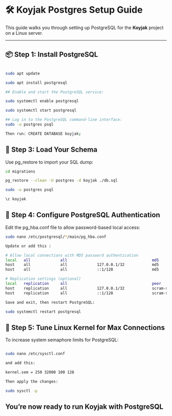 # 🛠️ Koyjak Postgres Setup Guide

This guide walks you through setting up PostgreSQL for the **Koyjak** project on a Linux server.

---

## 📦 Step 1: Install PostgreSQL

```bash

sudo apt update

sudo apt install postgresql

## Enable and start the PostgreSQL service:

sudo systemctl enable postgresql

sudo systemctl start postgresql

## Log in to the PostgreSQL command-line interface:
sudo -u postgres psql

Then run: CREATE DATABASE koyjak;

```

## 🔄 Step 3: Load Your Schema

Use pg_restore to import your SQL dump:
```bash
cd migrations

pg_restore --clean -U postgres -d koyjak ./db.sql

sudo -u postgres psql

\c koyjak
```

## 🔐 Step 4: Configure PostgreSQL Authentication

Edit the pg_hba.conf file to allow password-based local access:

```bash
sudo nano /etc/postgresql/*/main/pg_hba.conf

Update or add this :

# Allow local connections with MD5 password authentication
local   all             all                                     md5
host    all             all             127.0.0.1/32            md5
host    all             all             ::1/128                 md5

# Replication settings (optional)
local   replication     all                                     peer
host    replication     all             127.0.0.1/32            scram-sha-256
host    replication     all             ::1/128                 scram-sha-256

Save and exit, then restart PostgreSQL:

sudo systemctl restart postgresql

```
## 🧠 Step 5: Tune Linux Kernel for Max Connections

To increase system semaphore limits for PostgreSQL:
```bash

sudo nano /etc/sysctl.conf

and add this: 

kernel.sem = 250 32000 100 128

Then apply the changes:

sudo sysctl -p
```

## You’re now ready to run Koyjak with PostgreSQL
